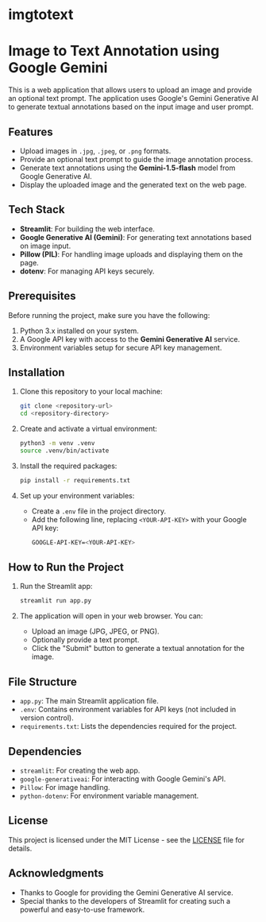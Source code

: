 # imgtotext
# Image to Text Annotation using Google Gemini

This is a web application that allows users to upload an image and provide an optional text prompt. The application uses Google's Gemini Generative AI to generate textual annotations based on the input image and user prompt.

## Features

- Upload images in `.jpg`, `.jpeg`, or `.png` formats.
- Provide an optional text prompt to guide the image annotation process.
- Generate text annotations using the **Gemini-1.5-flash** model from Google Generative AI.
- Display the uploaded image and the generated text on the web page.

## Tech Stack

- **Streamlit**: For building the web interface.
- **Google Generative AI (Gemini)**: For generating text annotations based on image input.
- **Pillow (PIL)**: For handling image uploads and displaying them on the page.
- **dotenv**: For managing API keys securely.

## Prerequisites

Before running the project, make sure you have the following:

1. Python 3.x installed on your system.
2. A Google API key with access to the **Gemini Generative AI** service.
3. Environment variables setup for secure API key management.

## Installation

1. Clone this repository to your local machine:
    ```bash
    git clone <repository-url>
    cd <repository-directory>
    ```

2. Create and activate a virtual environment:
    ```bash
    python3 -m venv .venv
    source .venv/bin/activate
    ```

3. Install the required packages:
    ```bash
    pip install -r requirements.txt
    ```

4. Set up your environment variables:
   - Create a `.env` file in the project directory.
   - Add the following line, replacing `<YOUR-API-KEY>` with your Google API key:
     ```bash
     GOOGLE-API-KEY=<YOUR-API-KEY>
     ```

## How to Run the Project

1. Run the Streamlit app:
    ```bash
    streamlit run app.py
    ```

2. The application will open in your web browser. You can:
   - Upload an image (JPG, JPEG, or PNG).
   - Optionally provide a text prompt.
   - Click the "Submit" button to generate a textual annotation for the image.

## File Structure

- `app.py`: The main Streamlit application file.
- `.env`: Contains environment variables for API keys (not included in version control).
- `requirements.txt`: Lists the dependencies required for the project.

## Dependencies

- `streamlit`: For creating the web app.
- `google-generativeai`: For interacting with Google Gemini's API.
- `Pillow`: For image handling.
- `python-dotenv`: For environment variable management.

## License

This project is licensed under the MIT License - see the [LICENSE](LICENSE) file for details.

## Acknowledgments

- Thanks to Google for providing the Gemini Generative AI service.
- Special thanks to the developers of Streamlit for creating such a powerful and easy-to-use framework.

